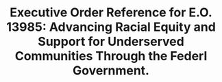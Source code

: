 ---
title: "Executive Order Reference for E.O. 13985: Advancing Racial Equity and Support for Underserved Communities Through the Federl Government."
description: Resources related to the most recent Racial Equity E.O.
permalink: /exec-order-racial-equity
type: link
filters: small-business-intelligence
---
